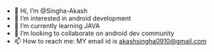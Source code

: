 - 👋 Hi, I’m @Singha-Akash
- 👀 I’m interested in android development
- 🌱 I’m currently learning JAVA
- 💞️ I’m looking to collaborate on android dev community
- 📫 How to reach me: MY email id is akashsingha0910@gmail.com

<!---
Singha-Akash/Singha-Akash is a ✨ special ✨ repository because its `README.md` (this file) appears on your GitHub profile.
You can click the Preview link to take a look at your changes.
--->
